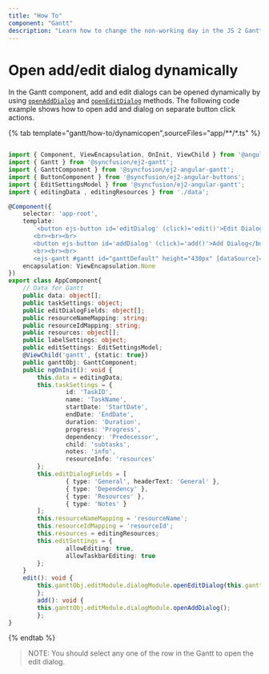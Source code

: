 ```yaml
---
title: "How To"
component: "Gantt"
description: "Learn how to change the non-working day in the JS 2 Gantt component."
---
```


# Open add/edit dialog dynamically

In the Gantt component, add and edit dialogs can be opened dynamically by using [`openAddDialog`](../../api/gantt/#openadddialog) and [`openEditDialog`](../../api/gantt/#openeditdialog) methods. The following code example shows how to open add and dialog on separate button click actions.

{% tab template="gantt/how-to/dynamicopen",sourceFiles="app/**/*.ts" %}

```typescript

import { Component, ViewEncapsulation, OnInit, ViewChild } from '@angular/core';
import { Gantt } from '@syncfusion/ej2-gantt';
import { GanttComponent } from '@syncfusion/ej2-angular-gantt';
import { ButtonComponent } from '@syncfusion/ej2-angular-buttons';
import { EditSettingsModel } from '@syncfusion/ej2-angular-gantt';
import { editingData , editingResources } from './data';

@Component({
    selector: 'app-root',
    template:
       `<button ejs-button id='editDialog' (click)='edit()'>Edit Dialog</button>
       <br><br><br>
       <button ejs-button id='addDialog' (click)='add()'>Add Dialog</button>
       <br><br><br>
       <ejs-gantt #gantt id="ganttDefault" height="430px" [dataSource]="data" [taskFields]="taskSettings"  [editDialogFields]="editDialogFields" [editSettings]="editSettings" [resourceNameMapping]= "resourceNameMapping" [resourceIDMapping]="resourceIdMapping" [resources]= "resources"></ejs-gantt>`,
    encapsulation: ViewEncapsulation.None
})
export class AppComponent{
    // Data for Gantt
    public data: object[];
    public taskSettings: object;
    public editDialogFields: object[];
    public resourceNameMapping: string;
    public resourceIdMapping: string;
    public resources: object[];
    public labelSettings: object;
    public editSettings: EditSettingsModel;
    @ViewChild('gantt', {static: true})
    public ganttObj: GanttComponent;
    public ngOnInit(): void {
        this.data = editingData;
        this.taskSettings = {
                id: 'TaskID',
                name: 'TaskName',
                startDate: 'StartDate',
                endDate: 'EndDate',
                duration: 'Duration',
                progress: 'Progress',
                dependency: 'Predecessor',
                child: 'subtasks',
                notes: 'info',
                resourceInfo: 'resources'
        };
        this.editDialogFields = [
                { type: 'General', headerText: 'General' },
                { type: 'Dependency' },
                { type: 'Resources' },
                { type: 'Notes' }
        ];
        this.resourceNameMapping = 'resourceName';
        this.resourceIdMapping = 'resourceId';
        this.resources = editingResources;
        this.editSettings = {
                allowEditing: true,
                allowTaskbarEditing: true
        };
    }
    edit(): void {
        this.ganttObj.editModule.dialogModule.openEditDialog(this.ganttObj.selectedRowIndex);
        };
        add(): void {
        this.ganttObj.editModule.dialogModule.openAddDialog();
        };
}

```

{% endtab %}

>NOTE: You should select any one of the row in the Gantt to open the edit dialog.